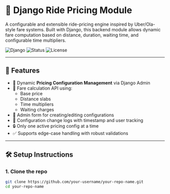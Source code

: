 # 🚖 Django Ride Pricing Module

A configurable and extensible ride-pricing engine inspired by Uber/Ola-style fare systems. Built with Django, this backend module allows dynamic fare computation based on distance, duration, waiting time, and configurable time multipliers.

![Django](https://img.shields.io/badge/Framework-Django-green)
![Status](https://img.shields.io/badge/Status-Completed-blue)
![License](https://img.shields.io/badge/License-MIT-brightgreen)

---

## 📌 Features

- 💼 Dynamic **Pricing Configuration Management** via Django Admin
- 🧮 Fare calculation API using:
  - Base price
  - Distance slabs
  - Time multipliers
  - Waiting charges
- 🔧 Admin form for creating/editing configurations
- 📜 Configuration change logs with timestamp and user tracking
- 🔒 Only one active pricing config at a time
- ✅ Supports edge-case handling with robust validations

---

## 🛠️ Setup Instructions

### 1. Clone the repo

```bash
git clone https://github.com/your-username/your-repo-name.git
cd your-repo-name
